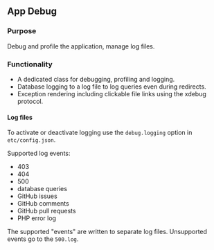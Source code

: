 ## App Debug

### Purpose

Debug and profile the application, manage log files.

### Functionality

* A dedicated class for debugging, profiling and logging.
* Database logging to a log file to log queries even during redirects.
* Exception rendering including clickable file links using the xdebug protocol.

#### Log files

To activate or deactivate logging use the `debug.logging` option in `etc/config.json`.

Supported log events:
* 403
* 404
* 500
* database queries
* GitHub issues
* GitHub comments
* GitHub pull requests
* PHP error log

The supported "events" are written to separate log files.
Unsupported events go to the `500.log`.
